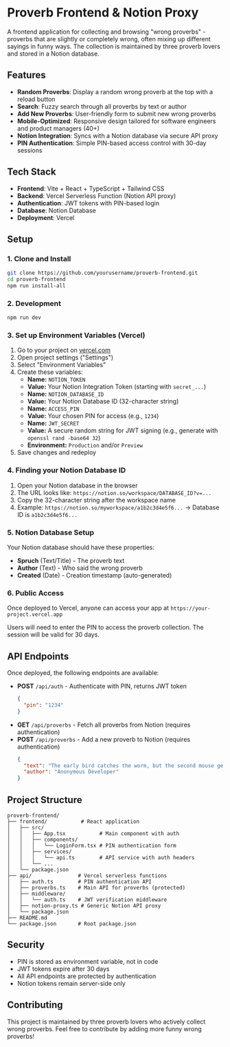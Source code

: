 # Proverb Frontend & Notion Proxy

A frontend application for collecting and browsing "wrong proverbs" - proverbs that are slightly or completely wrong, often mixing up different sayings in funny ways. The collection is maintained by three proverb lovers and stored in a Notion database.

## Features

- **Random Proverbs**: Display a random wrong proverb at the top with a reload button
- **Search**: Fuzzy search through all proverbs by text or author
- **Add New Proverbs**: User-friendly form to submit new wrong proverbs
- **Mobile-Optimized**: Responsive design tailored for software engineers and product managers (40+)
- **Notion Integration**: Syncs with a Notion database via secure API proxy
- **PIN Authentication**: Simple PIN-based access control with 30-day sessions

## Tech Stack

- **Frontend**: Vite + React + TypeScript + Tailwind CSS
- **Backend**: Vercel Serverless Function (Notion API proxy)
- **Authentication**: JWT tokens with PIN-based login
- **Database**: Notion Database
- **Deployment**: Vercel

## Setup

### 1. Clone and Install
```bash
git clone https://github.com/yourusername/proverb-frontend.git
cd proverb-frontend
npm run install-all
```

### 2. Development
```bash
npm run dev
```

### 3. Set up Environment Variables (Vercel)

1. Go to your project on [vercel.com](https://vercel.com/)
2. Open project settings ("Settings")
3. Select "Environment Variables"
4. Create these variables:
   - **Name:** `NOTION_TOKEN`
   - **Value:** Your Notion Integration Token (starting with `secret_...`)
   - **Name:** `NOTION_DATABASE_ID`  
   - **Value:** Your Notion Database ID (32-character string)
   - **Name:** `ACCESS_PIN`
   - **Value:** Your chosen PIN for access (e.g., `1234`)
   - **Name:** `JWT_SECRET`
   - **Value:** A secure random string for JWT signing (e.g., generate with `openssl rand -base64 32`)
   - **Environment:** `Production` and/or `Preview`
5. Save changes and redeploy

### 4. Finding your Notion Database ID

1. Open your Notion database in the browser
2. The URL looks like: `https://notion.so/workspace/DATABASE_ID?v=...`
3. Copy the 32-character string after the workspace name
4. Example: `https://notion.so/myworkspace/a1b2c3d4e5f6...` → Database ID is `a1b2c3d4e5f6...`

### 5. Notion Database Setup

Your Notion database should have these properties:
- **Spruch** (Text/Title) - The proverb text
- **Author** (Text) - Who said the wrong proverb
- **Created** (Date) - Creation timestamp (auto-generated)

### 6. Public Access

Once deployed to Vercel, anyone can access your app at `https://your-project.vercel.app`

Users will need to enter the PIN to access the proverb collection. The session will be valid for 30 days.

## API Endpoints

Once deployed, the following endpoints are available:

- **POST** `/api/auth` - Authenticate with PIN, returns JWT token
  ```json
  {
    "pin": "1234"
  }
  ```
- **GET** `/api/proverbs` - Fetch all proverbs from Notion (requires authentication)
- **POST** `/api/proverbs` - Add a new proverb to Notion (requires authentication)
  ```json
  {
    "text": "The early bird catches the worm, but the second mouse gets the cheese.",
    "author": "Anonymous Developer"
  }
  ```

## Project Structure

```
proverb-frontend/
├── frontend/           # React application
│   ├── src/
│   │   ├── App.tsx           # Main component with auth
│   │   ├── components/
│   │   │   └── LoginForm.tsx # PIN authentication form
│   │   ├── services/
│   │   │   └── api.ts        # API service with auth headers
│   │   └── ...
│   └── package.json
├── api/               # Vercel serverless functions
│   ├── auth.ts        # PIN authentication API
│   ├── proverbs.ts    # Main API for proverbs (protected)
│   ├── middleware/
│   │   └── auth.ts    # JWT verification middleware
│   ├── notion-proxy.ts # Generic Notion API proxy
│   └── package.json
├── README.md
└── package.json       # Root package.json
```

## Security

- PIN is stored as environment variable, not in code
- JWT tokens expire after 30 days
- All API endpoints are protected by authentication
- Notion tokens remain server-side only

## Contributing

This project is maintained by three proverb lovers who actively collect wrong proverbs. Feel free to contribute by adding more funny wrong proverbs! 